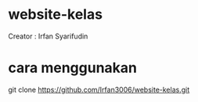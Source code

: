 # website-kelas

Creator : Irfan Syarifudin

# cara menggunakan
git clone https://github.com/Irfan3006/website-kelas.git
